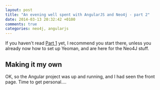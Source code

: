 ```yaml
---
layout: post
title: "An evening well spent with AngularJS and Neo4j - part 2"
date: 2014-03-13 20:32:42 +0100
comments: true
categories: neo4j, angularjs
---
```


If you haven't read [Part 1](/blog/2014/03/13/an-evening-well-spent-with-angularjs-and-neo4j-part-1/) yet, I recommend you start there, unless you already now how to set up Yeoman, and are here for the Neo4J stuff.

## Making it my own
OK, so the Angular project was up and running, and I had seen the front page. Time to get personal....


